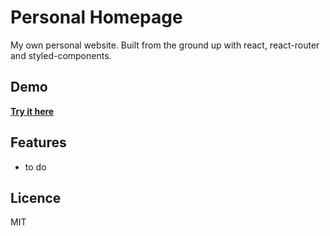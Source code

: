 Personal Homepage
=========

My own personal website. Built from the ground up with react, react-router and styled-components.

## Demo

<a href="" target="_blank">__Try it here__</a>

## Features

* to do

## Licence

MIT